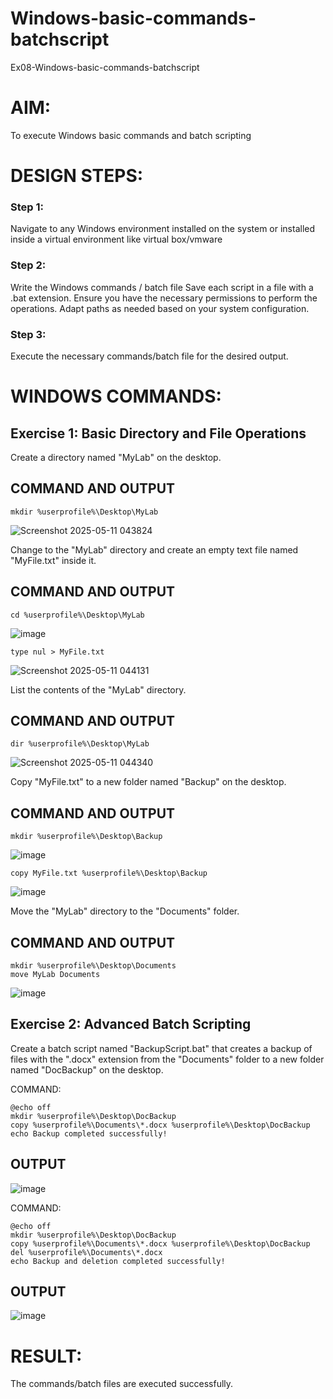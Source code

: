 # Windows-basic-commands-batchscript
Ex08-Windows-basic-commands-batchscript

# AIM:
To execute Windows basic commands and batch scripting

# DESIGN STEPS:

### Step 1:

Navigate to any Windows environment installed on the system or installed inside a virtual environment like virtual box/vmware 

### Step 2:

Write the Windows commands / batch file
Save each script in a file with a .bat extension.
Ensure you have the necessary permissions to perform the operations.
Adapt paths as needed based on your system configuration.
### Step 3:

Execute the necessary commands/batch file for the desired output. 

# WINDOWS COMMANDS:
## Exercise 1: Basic Directory and File Operations
Create a directory named "MyLab" on the desktop.

## COMMAND AND OUTPUT
```
mkdir %userprofile%\Desktop\MyLab
```
![Screenshot 2025-05-11 043824](https://github.com/user-attachments/assets/fa5fd9dc-1ad7-4b2d-a5c8-3f2f7dc23449)

Change to the "MyLab" directory and create an empty text file named "MyFile.txt" inside it.

## COMMAND AND OUTPUT
```
cd %userprofile%\Desktop\MyLab
```
![image](https://github.com/user-attachments/assets/4f7f3143-bfc5-4a54-b0ee-2c915e38521b)

```
type nul > MyFile.txt
```
![Screenshot 2025-05-11 044131](https://github.com/user-attachments/assets/168cab9c-91ae-43de-bf75-167665bec993)

List the contents of the "MyLab" directory.
## COMMAND AND OUTPUT
```
dir %userprofile%\Desktop\MyLab
```
![Screenshot 2025-05-11 044340](https://github.com/user-attachments/assets/7af416c3-bee4-4b9e-ab70-f422694ef5e0)

Copy "MyFile.txt" to a new folder named "Backup" on the desktop.

## COMMAND AND OUTPUT
```
mkdir %userprofile%\Desktop\Backup
```
![image](https://github.com/user-attachments/assets/c98f2fed-1a0b-4a05-b8fc-ac0311bb2670)
```
copy MyFile.txt %userprofile%\Desktop\Backup
```
![image](https://github.com/user-attachments/assets/d6c58ab4-c395-4df5-85b9-dac4a4c44751)

Move the "MyLab" directory to the "Documents" folder.
## COMMAND AND OUTPUT
```
mkdir %userprofile%\Desktop\Documents
move MyLab Documents
```
![image](https://github.com/user-attachments/assets/95e12e5f-e5f0-4033-94ad-c15d10ad4e7e)

## Exercise 2: Advanced Batch Scripting
Create a batch script named "BackupScript.bat" that creates a backup of files with the ".docx" extension from the "Documents" folder to a new folder named "DocBackup" on the desktop.

COMMAND:
```
@echo off
mkdir %userprofile%\Desktop\DocBackup
copy %userprofile%\Documents\*.docx %userprofile%\Desktop\DocBackup
echo Backup completed successfully!
```
## OUTPUT
![image](https://github.com/user-attachments/assets/67a54364-2082-4642-9c0b-5ee7820c88c2)

COMMAND:
```
@echo off
mkdir %userprofile%\Desktop\DocBackup
copy %userprofile%\Documents\*.docx %userprofile%\Desktop\DocBackup
del %userprofile%\Documents\*.docx
echo Backup and deletion completed successfully!
```
## OUTPUT

![image](https://github.com/user-attachments/assets/60c22d48-276e-46ea-8070-c32d2737a664)

# RESULT:
The commands/batch files are executed successfully.

